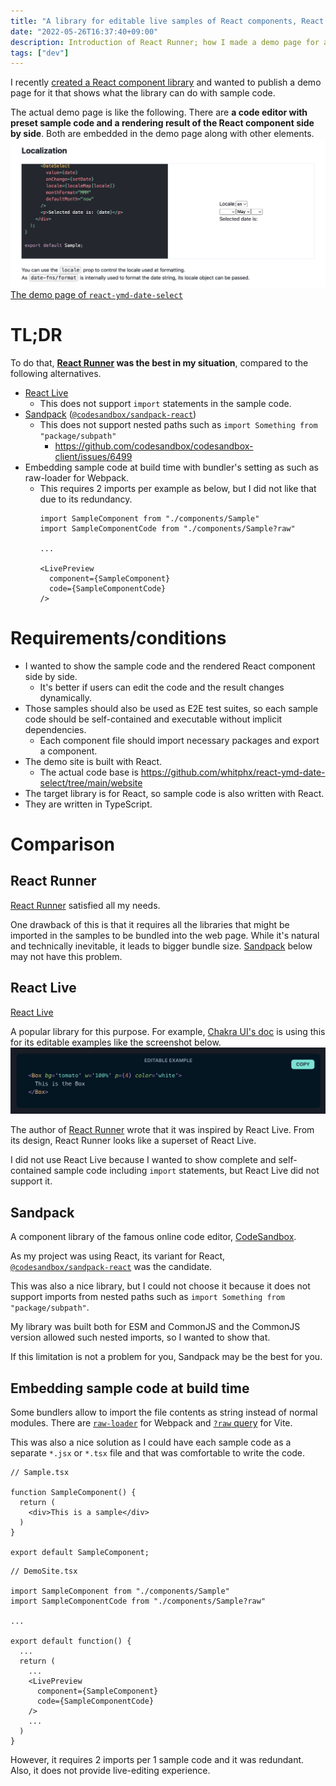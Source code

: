 ```yaml
---
title: "A library for editable live samples of React components, React Runner"
date: "2022-05-26T16:37:40+09:00"
description: Introduction of React Runner; how I made a demo page for a React component library that has live examples and editable code blocks side by side.
tags: ["dev"]
---
```


I recently [created a React component library](../20220511-react-ymd-date-select) and wanted to publish a demo page for it that shows what the library can do with sample code.

The actual demo page is like the following. There are **a code editor with preset sample code and a rendering result of the React component side by side**. Both are embedded in the demo page along with other elements.
[![](./images/demo_screenshot.png)](https://whitphx.github.io/react-ymd-date-select/)
[The demo page of `react-ymd-date-select`](https://whitphx.github.io/react-ymd-date-select/)

# TL;DR

To do that,
**[React Runner](https://github.com/nihgwu/react-runner) was the best in my situation**, compared to the following alternatives.

* [React Live](https://github.com/FormidableLabs/react-live)
  * This does not support `import` statements in the sample code.
* [Sandpack](https://sandpack.codesandbox.io/) ([`@codesandbox/sandpack-react`](https://www.npmjs.com/package/@codesandbox/sandpack-react))
  * This does not support nested paths such as `import Something from "package/subpath"`
    * https://github.com/codesandbox/codesandbox-client/issues/6499
* Embedding sample code at build time with bundler's setting as such as raw-loader for Webpack.
  * This requires 2 imports per example as below, but I did not like that due to its redundancy.
    ```tsx
    import SampleComponent from "./components/Sample"
    import SampleComponentCode from "./components/Sample?raw"

    ...

    <LivePreview
      component={SampleComponent}
      code={SampleComponentCode}
    />
    ```

# Requirements/conditions

* I wanted to show the sample code and the rendered React component side by side.
  * It's better if users can edit the code and the result changes dynamically.
* Those samples should also be used as E2E test suites, so each sample code should be self-contained and executable without implicit dependencies.
  * Each component file should import necessary packages and export a component.
* The demo site is built with React.
  * The actual code base is https://github.com/whitphx/react-ymd-date-select/tree/main/website
* The target library is for React, so sample code is also written with React.
* They are written in TypeScript.

# Comparison
## React Runner
[React Runner](https://github.com/nihgwu/react-runner) satisfied all my needs.

One drawback of this is that it requires all the libraries that might be imported in the samples to be bundled into the web page. While it's natural and technically inevitable, it leads to bigger bundle size.
[Sandpack](#sandpack) below may not have this problem.

## React Live
[React Live](https://github.com/FormidableLabs/react-live)

A popular library for this purpose. For example, [Chakra UI's doc](https://chakra-ui.com/) is using this for its editable examples like the screenshot below.
[![](./images/chakra-ui-editable-example.png)](https://chakra-ui.com/docs/components/layout/box)

The author of [React Runner](https://github.com/nihgwu/react-runner) wrote that it was inspired by React Live.
From its design, React Runner looks like a superset of React Live.

I did not use React Live because I wanted to show complete and self-contained sample code including `import` statements, but React Live did not support it.

## Sandpack

A component library of the famous online code editor, [CodeSandbox](https://codesandbox.io/).

As my project was using React, its variant for React, [`@codesandbox/sandpack-react`](https://www.npmjs.com/package/@codesandbox/sandpack-react) was the candidate.

This was also a nice library, but I could not choose it because it does not support imports from nested paths such as `import Something from "package/subpath"`.

My library was built both for ESM and CommonJS and the CommonJS version allowed such nested imports, so I wanted to show that.

If this limitation is not a problem for you, Sandpack may be the best for you.


## Embedding sample code at build time

Some bundlers allow to import the file contents as string instead of normal modules.
There are [`raw-loader`](https://v4.webpack.js.org/loaders/raw-loader/) for Webpack and [`?raw` query](https://vitejs.dev/guide/features.html#static-assets) for Vite.

This was also a nice solution as I could have each sample code as a separate `*.jsx` or `*.tsx` file and that was comfortable to write the code.

```tsx
// Sample.tsx

function SampleComponent() {
  return (
    <div>This is a sample</div>
  )
}

export default SampleComponent;
```

```tsx
// DemoSite.tsx

import SampleComponent from "./components/Sample"
import SampleComponentCode from "./components/Sample?raw"

...

export default function() {
  ...
  return (
    ...
    <LivePreview
      component={SampleComponent}
      code={SampleComponentCode}
    />
    ...
  )
}
```

However, it requires 2 imports per 1 sample code and it was redundant.
Also, it does not provide live-editing experience.
